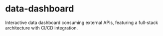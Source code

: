 # data-dashboard
Interactive data dashboard consuming external APIs, featuring a full-stack architecture with CI/CD integration.
